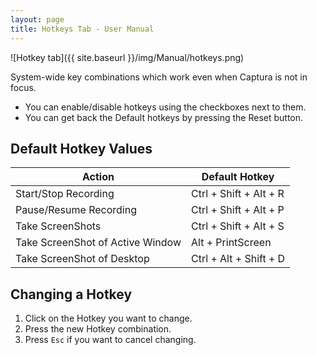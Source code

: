 ```yaml
---
layout: page
title: Hotkeys Tab - User Manual
---
```


![Hotkey tab]({{ site.baseurl }}/img/Manual/hotkeys.png)

System-wide key combinations which work even when Captura is not in focus.

- You can enable/disable hotkeys using the checkboxes next to them.
- You can get back the Default hotkeys by pressing the Reset button.

## Default Hotkey Values

Action                           | Default Hotkey
---------------------------------|------------------------
Start/Stop Recording             | Ctrl + Shift + Alt + R
Pause/Resume Recording           | Ctrl + Shift + Alt + P
Take ScreenShots                 | Ctrl + Shift + Alt + S
Take ScreenShot of Active Window | Alt + PrintScreen
Take ScreenShot of Desktop       | Ctrl + Alt + Shift + D

## Changing a Hotkey

1. Click on the Hotkey you want to change.
2. Press the new Hotkey combination.
3. Press `Esc` if you want to cancel changing.